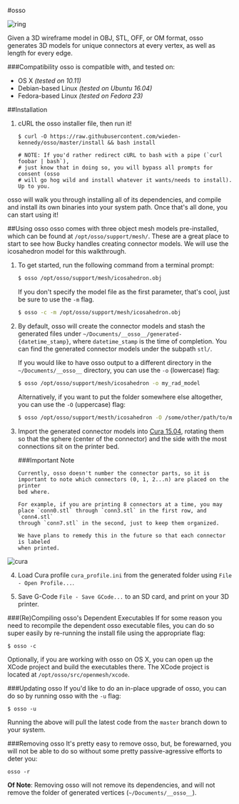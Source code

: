 #osso

![ring](https://github.com/wieden-kennedy/osso/blob/master/support/osso.jpg?raw=true)

Given a 3D wireframe model in OBJ, STL, OFF, or OM format, osso generates 3D models for unique connectors at every vertex, as well as length for every edge.

###Compatibility
osso is compatible with, and tested on:

* OS X *(tested on 10.11)*
* Debian-based Linux *(tested on Ubuntu 16.04)*
* Fedora-based Linux *(tested on Fedora 23)*


##Installation

1. cURL the osso installer file, then run it!

    ```shell
    $ curl -O https://raw.githubusercontent.com/wieden-kennedy/osso/master/install && bash install

    # NOTE: If you'd rather redirect cURL to bash with a pipe (`curl foobar | bash`),
    # just know that in doing so, you will bypass all prompts for consent (osso
    # will go hog wild and install whatever it wants/needs to install). Up to you.
    ```
    
osso will walk you through installing all of its dependencies, and compile and
install its own binaries into your system path. Once that's all done, you can start using it!


##Using osso
osso comes with three object mesh models pre-installed, which can be found at
`/opt/osso/support/mesh/`. These are a great place to start to see how Bucky
handles creating connector models. We will use the icosahedron model for this walkthrough.

1. To get started, run the following command from a terminal prompt:

   ```sh
   $ osso /opt/osso/support/mesh/icosahedron.obj
   ```

   If you don't specify the model file as the first parameter, that's cool, just
   be sure to use the ```-m``` flag.
   
   ```sh
   $ osso -c -m /opt/osso/support/mesh/icosahedron.obj
   ```
  
2. By default, osso will create the connector models and stash the generated files under
   `~/Documents/__osso__/generated-{datetime_stamp}`, where `datetime_stamp` is
   the time of completion. You can find the generated connector models
   under the subpath `stl/`.
   
   If you would like to have osso output to a different directory in the
   `~/Documents/__osso__` directory, you can use the `-o` (lowercase) flag:
   
   ```sh
   $ osso /opt/osso/support/mesh/icosahedron -o my_rad_model
   ```
   
   Alternatively, if you want to put the folder somewhere else altogether, you
   can use the ```-O``` (uppercase) flag:
   
   ```sh
   $ osso /opt/osso/support/mesth/icosahedron -O /some/other/path/to/my_rad_model
   ```

3. Import the generated connector models into
   [Cura 15.04](https://ultimaker.com/en/cura-software/list), rotating them so
   that the sphere (center of the connector) and the side with the most
   connections sit on the printer bed.
   
   ###Important Note
   ```
   Currently, osso doesn't number the connector parts, so it is
   important to note which connectors (0, 1, 2...n) are placed on the printer
   bed where. 
   
   For example, if you are printing 8 connectors at a time, you may
   place `conn0.stl` through `conn3.stl` in the first row, and `conn4.stl`
   through `conn7.stl` in the second, just to keep them organized.
   
   We have plans to remedy this in the future so that each connector is labeled
   when printed.
   ```
![cura](https://github.com/wieden-kennedy/osso/blob/master/support/cura/example.png?raw=true)

4. Load Cura profile `cura_profile.ini` from the generated folder using `File - Open Profile...`.

5. Save G-Code `File - Save GCode...` to an SD card, and print on your 3D printer.


###(Re)Compiling osso's Dependent Executables
If for some reason you need to recompile the dependent osso executable files,
you can do so super easily by re-running the install file using the appropriate
flag:

```shell
$ osso -c
```

Optionally, if you are working with osso on OS X, you can open up the XCode
project and build the executables there. The XCode project is located at `/opt/osso/src/openmesh/xcode`.


###Updating osso
If you'd like to do an in-place upgrade of osso, you can do so by running osso
with the `-u` flag:

```shell
$ osso -u
```
Running the above will pull the latest code from the `master` branch down to
your system.

###Removing osso
It's pretty easy to remove osso, but, be forewarned, you will not be able to do
so without some pretty passive-agressive efforts to deter you:

```shell
osso -r
```
**Of Note**: Removing osso will not remove its dependencies, and will not
remove the folder of generated vertices (`~/Documents/__osso__`).
